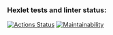 ### Hexlet tests and linter status:
[![Actions Status](https://github.com/tolikhere/php-project-45/workflows/hexlet-check/badge.svg)](https://github.com/tolikhere/php-project-45/actions)
[![Maintainability](https://api.codeclimate.com/v1/badges/1b02244c0ab3b7322529/maintainability)](https://codeclimate.com/github/tolikhere/php-project-45/maintainability)
